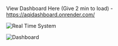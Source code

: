 View Dashboard Here (Give 2 min to load) - https://aqidashboard.onrender.com/


![Real Time System](https://github.com/jaskeerat8/Real-Time-Analytical-Dashboard/assets/32131898/93640c01-f7c2-4cca-b100-54312f2e4fed)

![Dashboard](https://github.com/jaskeerat8/Real-Time-Analytical-Dashboard/assets/32131898/44dc3ecb-0a0e-4a14-85d7-15011c2c03d7)
